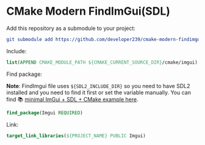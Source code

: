 # CMake Modern FindImGui(SDL)

Add this repository as a submodule to your project:

```cmake
git submodule add https://github.com/developer239/cmake-modern-findimgui-sdl cmake/imgui
```

Include:
```cmake
list(APPEND CMAKE_MODULE_PATH ${CMAKE_CURRENT_SOURCE_DIR}/cmake/imgui)
```

Find package:

**Note**: FindImgui file uses `${SDL2_INCLUDE_DIR}` so you need to have SDL2 installed and you need to find it first or set the variable manually. You can find 📚 [minimal ImGui + SDL + CMake example here](https://github.com/developer239/minimal-cmake-sdl-imgui-example).

```cmake
find_package(Imgui REQUIRED)
```

Link:
```cmake
target_link_libraries(${PROJECT_NAME} PUBLIC Imgui)
```
